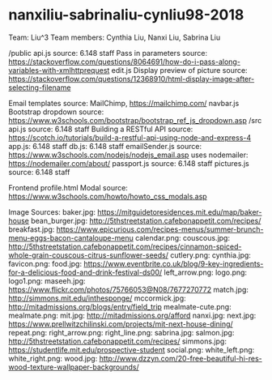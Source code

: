 # nanxiliu-sabrinaliu-cynliu98-2018

Team: Liu^3
Team members: Cynthia Liu, Nanxi Liu, Sabrina Liu

/public
api.js source: 6.148 staff
	Pass in parameters source: https://stackoverflow.com/questions/8064691/how-do-i-pass-along-variables-with-xmlhttprequest
edit.js
	Display preview of picture source: https://stackoverflow.com/questions/12368910/html-display-image-after-selecting-filename

Email templates source: MailChimp, https://mailchimp.com/
navbar.js
	Bootstrap dropdown source: https://www.w3schools.com/bootstrap/bootstrap_ref_js_dropdown.asp
/src
api.js source: 6.148 staff
	Building a RESTful API source: https://scotch.io/tutorials/build-a-restful-api-using-node-and-express-4
app.js: 6.148 staff
db.js: 6.148 staff
emailSender.js source: https://www.w3schools.com/nodejs/nodejs_email.asp
	uses nodemailer: https://nodemailer.com/about/
passport.js source: 6.148 staff
pictures.js source: 6.148 staff

Frontend
profile.html
	Modal source: https://www.w3schools.com/howto/howto_css_modals.asp

Image Sources:
	baker.jpg: https://mitguidetoresidences.mit.edu/map/baker-house
	bean_burger.jpg: http://5thstreetstation.cafebonappetit.com/recipes/
	breakfast.jpg: https://www.epicurious.com/recipes-menus/summer-brunch-menu-eggs-bacon-cantaloupe-menu
	calendar.png:
	couscous.jpg: http://5thstreetstation.cafebonappetit.com/recipes/cinnamon-spiced-whole-grain-couscous-citrus-sunflower-seeds/
	cutlery.png:
	cynthia.jpg:
	favicon.png:
	food.jpg: https://www.eventbrite.co.uk/blog/9-key-ingredients-for-a-delicious-food-and-drink-festival-ds00/
	left_arrow.png:
	logo.png:
	logo1.png:
	maseeh.jpg: https://www.flickr.com/photos/75766053@N08/7677270772
	match.jpg: http://simmons.mit.edu/inthesponge/
	mccormick.jpg: http://mitadmissions.org/blogs/entry/field_trip
	mealmate-cute.png:
	mealmate.png:
	mit.jpg: http://mitadmissions.org/afford
	nanxi.jpg:
	next.jpg: https://www.prellwitzchilinski.com/projects/mit-next-house-dining/
	repeat.png:
	right_arrow.png:
	right_line.png:
	sabrina.jpg:
	salmon.jpg: http://5thstreetstation.cafebonappetit.com/recipes/
	simmons.jpg: https://studentlife.mit.edu/prospective-student
	social.png:
	white_left.png:
	white_right.png:
	wood.jpg: http://www.dzzyn.com/20-free-beautiful-hi-res-wood-texture-wallpaper-backgrounds/